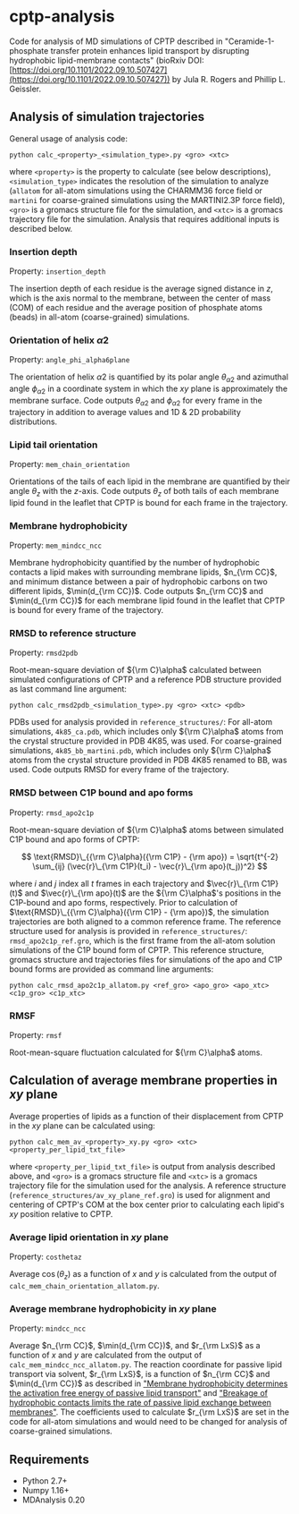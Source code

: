 # cptp-analysis
Code for analysis of MD simulations of CPTP described in "Ceramide-1-phosphate transfer protein enhances lipid transport by disrupting hydrophobic lipid-membrane contacts" (bioRxiv DOI: [https://doi.org/10.1101/2022.09.10.507427](https://doi.org/10.1101/2022.09.10.507427)) by Jula R. Rogers and Phillip L. Geissler.

## Analysis of simulation trajectories
General usage of analysis code:
```
python calc_<property>_<simulation_type>.py <gro> <xtc>
```
where `<property>` is the property to calculate (see below descriptions), `<simulation_type>` indicates the resolution of the simulation to analyze (`allatom` for all-atom simulations using the CHARMM36 force field or `martini` for coarse-grained simulations using the MARTINI2.3P force field), `<gro>` is a gromacs structure file for the simulation, and `<xtc>` is a gromacs trajectory file for the simulation. Analysis that requires additional inputs is described below.

### Insertion depth
Property: `insertion_depth`

The insertion depth of each residue is the average signed distance in $z$, which is the axis normal to the membrane, between the center of mass (COM) of each residue and the average position of phosphate atoms (beads) in all-atom (coarse-grained) simulations.

### Orientation of helix $\alpha2$
Property: `angle_phi_alpha6plane`

The orientation of helix $\alpha2$ is quantified by its polar angle $\theta_{\alpha 2}$ and azimuthal angle $\phi_{\alpha 2}$ in a coordinate system in which the $xy$ plane is approximately the membrane surface. Code outputs $\theta_{\alpha 2}$ and $\phi_{\alpha 2}$ for every frame in the trajectory in addition to average values and 1D & 2D probability distributions.

### Lipid tail orientation
Property: `mem_chain_orientation`

Orientations of the tails of each lipid in the membrane are quantified by their angle $\theta_z$ with the $z$-axis. Code outputs $\theta_z$ of both tails of each membrane lipid found in the leaflet that CPTP is bound for each frame in the trajectory.

### Membrane hydrophobicity
Property: `mem_mindcc_ncc`

Membrane hydrophobicity quantified by the number of hydrophobic contacts a lipid makes with surrounding membrane lipids, $n_{\rm CC}$, and minimum distance between a pair of hydrophobic carbons on two different lipids, $\min(d_{\rm CC})$. Code outputs $n_{\rm CC}$ and $\min(d_{\rm CC})$ for each membrane lipid found in the leaflet that CPTP is bound for every frame of the trajectory.

### RMSD to reference structure
Property: `rmsd2pdb`

Root-mean-square deviation of ${\rm C}\alpha$ calculated between simulated configurations of CPTP and a reference PDB structure provided as last command line argument:
```
python calc_rmsd2pdb_<simulation_type>.py <gro> <xtc> <pdb>
```
PDBs used for analysis provided in `reference_structures/`: For all-atom simulations, `4k85_ca.pdb`, which includes only ${\rm C}\alpha$ atoms from the crystal structure provided in PDB 4K85, was used. For coarse-grained simulations, `4k85_bb_martini.pdb`, which includes only ${\rm C}\alpha$ atoms from the crystal structure provided in PDB 4K85 renamed to BB, was used. Code outputs RMSD for every frame of the trajectory.

### RMSD between C1P bound and apo forms
Property: `rmsd_apo2c1p`

Root-mean-square deviation of ${\rm C}\alpha$ atoms between simulated C1P bound and apo forms of CPTP:

$$ \text{RMSD}\_{{\rm C}\alpha}({\rm C1P} - {\rm apo}) = \sqrt{t^{-2} \sum_{ij} (\vec{r}\_{\rm C1P}(t_i) - \vec{r}\_{\rm apo}(t_j))^2} $$

where $i$ and $j$ index all $t$ frames in each trajectory and $\vec{r}\_{\rm C1P}(t)$ and $\vec{r}\_{\rm apo}(t)$ are the ${\rm C}\alpha$'s positions in the C1P-bound and apo forms, respectively. Prior to calculation of $\text{RMSD}\_{{\rm C}\alpha}({\rm C1P} - {\rm apo})$, the simulation trajectories are both aligned to a common reference frame. The reference structure used for analysis is provided in `reference_structures/`: `rmsd_apo2c1p_ref.gro`, which is the first frame from the all-atom solution simulations of the C1P bound form of CPTP. This reference structure, gromacs structure and trajectories files for simulations of the apo and C1P bound forms are provided as command line arguments:
```
python calc_rmsd_apo2c1p_allatom.py <ref_gro> <apo_gro> <apo_xtc> <c1p_gro> <c1p_xtc>
```

### RMSF
Property: `rmsf`

Root-mean-square fluctuation calculated for ${\rm C}\alpha$ atoms.


## Calculation of average membrane properties in $xy$ plane
Average properties of lipids as a function of their displacement from CPTP in the $xy$ plane can be calculated using:
```
python calc_mem_av_<property>_xy.py <gro> <xtc> <property_per_lipid_txt_file>
```
where `<property_per_lipid_txt_file>` is output from analysis described above, and `<gro>` is a gromacs structure file and `<xtc>` is a gromacs trajectory file for the simulation used for the analysis. A reference structure (`reference_structures/av_xy_plane_ref.gro`) is used for alignment and centering of CPTP's COM at the box center prior to calculating each lipid's $xy$ position relative to CPTP.

### Average lipid orientation in $xy$ plane
Property: `costhetaz`

Average $\cos(\theta_z)$ as a function of $x$ and $y$ is calculated from the output of `calc_mem_chain_orientation_allatom.py`.

### Average membrane hydrophobicity in $xy$ plane
Property: `mindcc_ncc`

Average $n_{\rm CC}$, $\min(d_{\rm CC})$, and $r_{\rm LxS}$ as a function of $x$ and $y$ are calculated from the output of `calc_mem_mindcc_ncc_allatom.py`. The reaction coordinate for passive lipid transport via solvent, $r_{\rm LxS}$, is a function of $n_{\rm CC}$ and $\min(d_{\rm CC})$ as described in ["Membrane hydrophobicity determines the activation free energy of passive lipid transport"](https://www.sciencedirect.com/science/article/abs/pii/S0006349521006020) and ["Breakage of hydrophobic contacts limits the rate of passive lipid exchange between membranes"](https://pubs.acs.org/doi/abs/10.1021/acs.jpcb.0c04139). The coefficients used to calculate $r_{\rm LxS}$ are set in the code for all-atom simulations and would need to be changed for analysis of coarse-grained simulations.

## Requirements

* Python 2.7+
* Numpy 1.16+
* MDAnalysis 0.20

